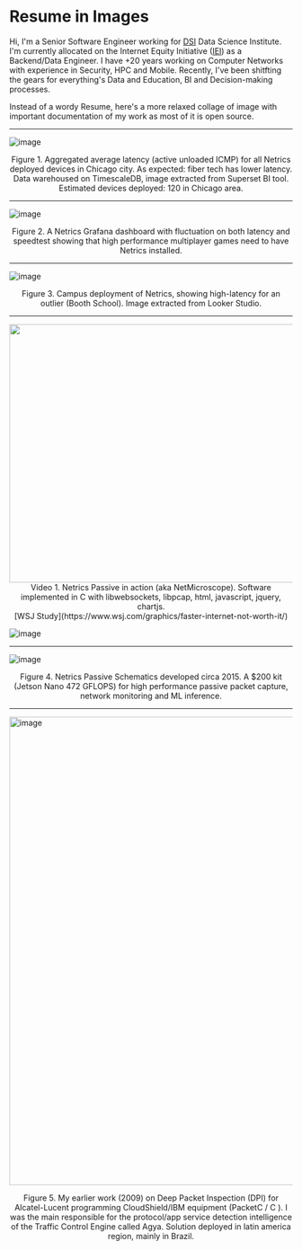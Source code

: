# Resume in Images

Hi, I'm a Senior Software Engineer working for [DSI](https://datascience.uchicago.edu/about/leadership-staff/) Data Science Institute. I'm currently allocated on the Internet Equity Initiative ([IEI](https://internetequity.uchicago.edu/)) as a Backend/Data Engineer. I have +20 years working on Computer Networks with experience in Security, HPC and Mobile. Recently, I've been shitfting the gears for everything's Data and Education, BI and Decision-making processes. 

Instead of a wordy Resume, here's a more relaxed collage of image with important documentation of my work as most of it is open source.

<hr />

![image](https://github.com/ggmartins/ggmartins/assets/2147779/eecf4d41-415c-465e-a19e-be0f16e1401b)
<p align="center">
  Figure 1. Aggregated average latency (active unloaded ICMP) for all Netrics deployed devices in Chicago city. As expected: fiber tech has lower latency. Data warehoused on TimescaleDB, image extracted from Superset BI tool. Estimated devices deployed: 120 in Chicago area.
</p>
<hr />

![image](https://github.com/ggmartins/ggmartins/assets/2147779/8cd6c9cb-3dea-4e09-ac75-9656139882d3)
<p align="center">
  Figure 2. A Netrics Grafana dashboard with fluctuation on both latency and speedtest showing that high performance multiplayer games need to have Netrics installed.
</p>
<hr />

![image](https://github.com/ggmartins/ggmartins/assets/2147779/e6ac02e7-c2a4-45bb-9368-bcf8222b8f3c)
<p align="center">
  Figure 3. Campus deployment of Netrics, showing high-latency for an outlier (Booth School). Image extracted from Looker Studio.
</p>
<hr />

<p align="center">
  <a href="https://www.youtube.com/watch?v=ix5GTHW4D3U"><img width="720" height="460" src="https://img.youtube.com/vi/ix5GTHW4D3U/0.jpg"></a><br>
  Video 1. Netrics Passive in action (aka NetMicroscope). Software implemented in C with libwebsockets, libpcap, html, javascript, jquery, chartjs.<br>[WSJ Study](https://www.wsj.com/graphics/faster-internet-not-worth-it/)
</p>

![image](https://github.com/ggmartins/ggmartins/assets/2147779/099f663f-fc2b-4966-9665-47feed869d8b)

<hr />

![image](https://github.com/ggmartins/ggmartins/assets/2147779/70d63771-0383-45b7-a8da-927d42e4c779)
<p align="center">
    Figure 4. Netrics Passive Schematics developed circa 2015. A $200 kit (Jetson Nano 472 GFLOPS) for high performance passive packet capture, network monitoring and ML inference.   
</p>

<hr />

<img width="834" alt="image" src="https://github.com/ggmartins/ggmartins/assets/2147779/24fe1c12-0758-4c5b-8921-7a086f522343">
<p align="center">
      Figure 5. My earlier work (2009) on Deep Packet Inspection (DPI) for Alcatel-Lucent programming CloudShield/IBM equipment (PacketC / C ). I was the main responsible for the protocol/app service detection intelligence of the Traffic Control Engine called Agya. Solution deployed in latin america region, mainly in Brazil. 
</p>
